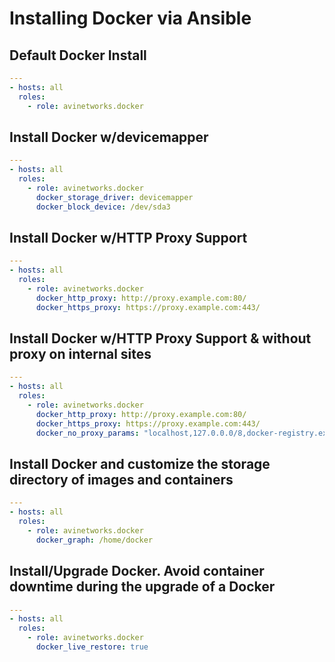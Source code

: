 # Installing Docker via Ansible

## Default Docker Install

```yaml
---
- hosts: all
  roles:
    - role: avinetworks.docker
```

## Install Docker w/devicemapper

```yaml
---
- hosts: all
  roles:
    - role: avinetworks.docker
      docker_storage_driver: devicemapper
      docker_block_device: /dev/sda3
```

## Install Docker w/HTTP Proxy Support

```yaml
---
- hosts: all
  roles:
    - role: avinetworks.docker
      docker_http_proxy: http://proxy.example.com:80/
      docker_https_proxy: https://proxy.example.com:443/
```

## Install Docker w/HTTP Proxy Support & without proxy on internal sites

```yaml
---
- hosts: all
  roles:
    - role: avinetworks.docker
      docker_http_proxy: http://proxy.example.com:80/
      docker_https_proxy: https://proxy.example.com:443/
      docker_no_proxy_params: "localhost,127.0.0.0/8,docker-registry.example.com"
```

## Install Docker and customize the storage directory of images and containers

```yaml
---
- hosts: all
  roles:
    - role: avinetworks.docker
      docker_graph: /home/docker
```

## Install/Upgrade Docker. Avoid container downtime during the upgrade of a Docker

```yaml
---
- hosts: all
  roles:
    - role: avinetworks.docker
      docker_live_restore: true
```
